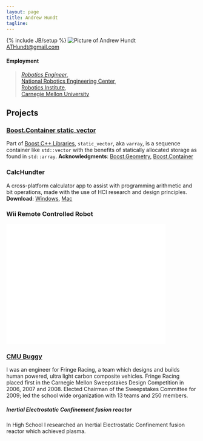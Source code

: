```yaml
---
layout: page
title: Andrew Hundt
tagline: 
---
```

{% include JB/setup %}
![Picture of Andrew Hundt](https://0.gravatar.com/avatar/fb975596131ce08ea7e7472f09b8209d?d=https%3A%2F%2Fidenticons.github.com%2Fd7ccb841e1c86abdc1d1d6e6bacb6f17.png&r=x&s=200)  
ATHundt@gmail.com
  
#### Employment
> *[Robotics Engineer](http://www.ri.cmu.edu/person.html?person_id=2462)*,  
> [National Robotics Engineering Center](http://rec.ri.cmu.edu),  
> [Robotics Institute](http://www.ri.cmu.edu/),  
> [Carnegie Mellon University](http://cmu.edu)  


Projects
--------

### [Boost.Container static_vector](http://is.gd/BoostSV) 
Part of [Boost C++ Libraries](http://boost.org), `static_vector`, aka `varray`, is a sequence container like `std::vector` with the benefits of statically allocated storage as found in `std::array`. **Acknowledgments**: [Boost.Geometry](http://is.gd/geometryack), [Boost.Container](http://is.gd/containerack) 

### CalcHundter
A cross-platform calculator app to assist with programming arithmetic and bit operations, made with the use of HCI research and design principles. **Download**: [Windows](http://is.gd/calchundterwin), [Mac](http://is.gd/calchundtermac)

### Wii Remote Controlled Robot

<iframe width="420" height="315" src="//www.youtube.com/embed/jPCQyqeU0kw?rel=0" frameborder="0" ></iframe>


### [CMU Buggy](http://is.gd/cmubuggy)

I was an engineer for Fringe Racing, a team which designs and builds human powered, ultra light carbon composite vehicles. Fringe Racing placed first in the Carnegie Mellon Sweepstakes Design Competition in 2006, 2007 and 2008. Elected Chairman of the Sweepstakes Committee for 2009; led the school wide organization with 13 teams and 250 members. 

##### Inertial Electrostatic Confinement fusion reactor
In High School I researched an Inertial Electrostatic Confinement fusion reactor which achieved plasma.



